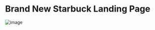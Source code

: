 # Brand New Starbuck Landing Page
![image](https://user-images.githubusercontent.com/88850029/214815133-a4550555-657e-484e-841d-1b7906eea1e9.png)
